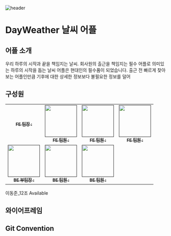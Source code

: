 ![header](https://capsule-render.vercel.app/api?type=wave&color=auto&height=300&section=header&text=문구%20추천받슴다&fontSize=90)

# DayWeather 날씨 어플
## 어플 소개
우리 하루의 시작과 끝을 책임지는 날씨.
회사원의 출근을 책임지는 필수 어플로 의미있는 하루의 시작을 돕는 날씨 어플은 현대인의 필수품이 되었습니다.
출근 전 빠르게 찾아보는 어플인만큼 기후에 대한 상세한 정보보다 불필요한 정보를 덜어

## 구성원
<table>
<tbody>
<tr>
<td align="center"><a href=""><img src="width="100px;" alt=""/><br /><sub><b>FE 팀장 : </b></sub></a><br /></td>
<td align="center"><a href=""><img src="" width="100px;" alt=""/><br /><sub><b>FE 팀원 : </b></sub></a><br /></td>
<td align="center"><a href=""><img src="" width="100px;" alt=""/><br /><sub><b>FE 팀원 : </b></sub></a><br /></td>
<td align="center"><a href=""><img src="" width="100px;" alt=""/><br /><sub><b>FE 팀원 : </b></sub></a><br /></td>
<tr/>
<td align="center"><a href=""><img src="" width="100px;" alt=""/><br /><sub><b>BE 부팀장 : </b></sub></a><br /></td>
<td align="center"><a href=""><img src="" width="100px;" alt=""/><br /><sub><b>BE 팀원 : </b></sub></a><br /></td>
<td align="center"><a href=""><img src="" width="100px;" alt=""/><br /><sub><b>BE 팀원 : </b></sub></a><br /></td>
</tr>
</tbody>
</table>


이동준_12조
Available












## 와이어프레임
## Git Convention
## 
